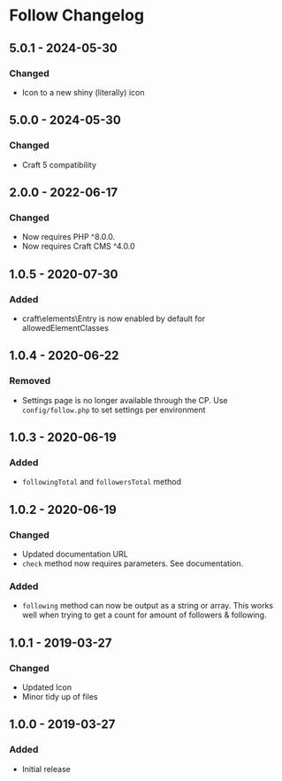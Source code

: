 # Follow Changelog

## 5.0.1 - 2024-05-30
### Changed
- Icon to a new shiny (literally) icon

## 5.0.0 - 2024-05-30
### Changed
- Craft 5 compatibility

## 2.0.0 - 2022-06-17
### Changed
- Now requires PHP ^8.0.0.
- Now requires Craft CMS ^4.0.0

## 1.0.5 - 2020-07-30
### Added
- craft\elements\Entry is now enabled by default for allowedElementClasses

## 1.0.4 - 2020-06-22
### Removed
- Settings page is no longer available through the CP. Use `config/follow.php` to set settings per environment

## 1.0.3 - 2020-06-19
### Added
- `followingTotal` and `followersTotal` method

## 1.0.2 - 2020-06-19
### Changed
- Updated documentation URL
- `check` method now requires parameters. See documentation.

### Added
- `following` method can now be output as a string or array. This works well when trying to get a count for amount of followers & following.

## 1.0.1 - 2019-03-27
### Changed
- Updated Icon
- Minor tidy up of files

## 1.0.0 - 2019-03-27
### Added
- Initial release
